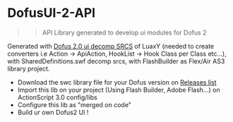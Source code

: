 DofusUI-2-API
==============

>>API Library generated to develop ui modules for Dofus 2 

Generated with [Dofus 2.0 ui decomp SRCS](https://github.com/Emudofus/Dofus/tree/master2/ui) of LuaxY (needed to create converters i.e Action -> ApiAction, HookList -> Hook Class per Class etc...), with SharedDefinitions.swf decomp srcs, with FlashBuilder as Flex/Air AS3 library project.

* Download the swc library file for your Dofus version on [Releases list](https://github.com/Alleos13/DofusUI-2-API/releases)
* Import this lib on your project (Using Flash Builder, Adobe Flash...) on ActionScript 3.0 config/libs
* Configure this lib as "merged on code"
* Build ur own Dofus2 UI !

